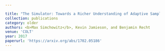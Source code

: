```yaml
---

title: "The Simulator: Towards a Richer Understanding of Adaptive Sampling in the Moderate-Confidence Regime"
collection: publications
category: older
authors: <b>Max Simchowitz</b>, Kevin Jamieson, and Benjamin Recht
venue: 'COLT'
year: 2017
paperurl: 'https://arxiv.org/abs/1702.05186'
---
```


<!--The contents above will be part of a list of publications, if the user clicks the link for the publication than the contents of section will be rendered as a full page, allowing you to provide more information about the paper for the reader. When publications are displayed as a single page, the contents of the above "citation" field will automatically be included below this section in a smaller font.-->
